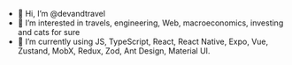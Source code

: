- 👋 Hi, I’m @devandtravel
- 👀 I’m interested in travels, engineering, Web, macroeconomics, investing and cats for sure
- 🌱 I’m currently using JS, TypeScript, React, React Native, Expo, Vue, Zustand, MobX, Redux, Zod, Ant Design, Material UI.

<!---
devandtravel/devandtravel is a ✨ special ✨ repository because its `README.md` (this file) appears on your GitHub profile.
You can click the Preview link to take a look at your changes.
--->
